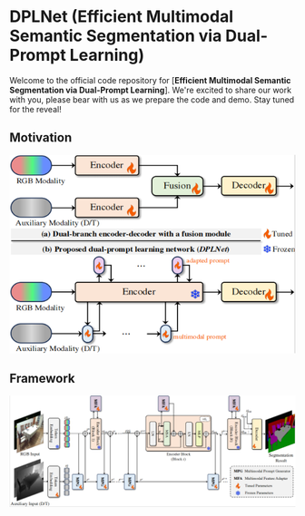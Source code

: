 
# DPLNet (Efficient Multimodal Semantic Segmentation via Dual-Prompt Learning)


Welcome to the official code repository for [**Efficient Multimodal Semantic Segmentation via Dual-Prompt Learning**]. We're excited to share our work with you, please bear with us as we prepare the code and demo. Stay tuned for the reveal!


## Motivation
<img src="https://github.com/ShaohuaDong2021/DPLNet/blob/main/figs/fig1.jpg" alt="Editor" width="600" height="350">

## Framework
![Framework](https://github.com/ShaohuaDong2021/DPLNet/blob/main/figs/framework.jpg)
